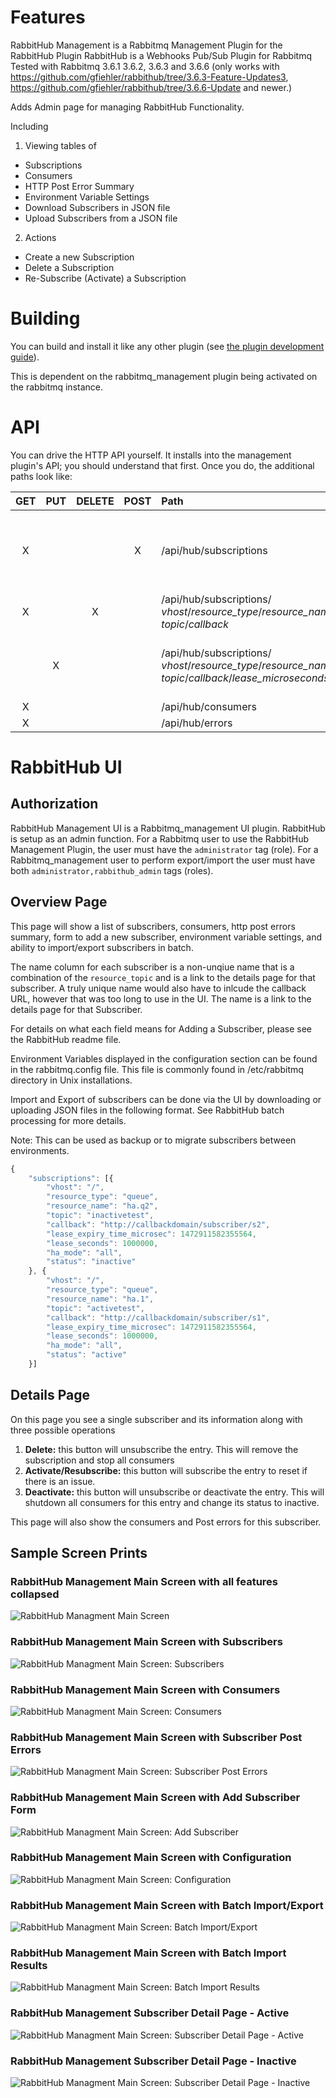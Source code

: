 # Features
RabbitHub Management is a Rabbitmq Management Plugin for the RabbitHub Plugin
RabbitHub is a Webhooks Pub/Sub Plugin for Rabbitmq
Tested with Rabbitmq 3.6.1 3.6.2, 3.6.3 and 3.6.6
(only works with https://github.com/gfiehler/rabbithub/tree/3.6.3-Feature-Updates3, https://github.com/gfiehler/rabbithub/tree/3.6.6-Update and newer.)

Adds Admin page for managing RabbitHub Functionality.

Including

1. Viewing tables of 
  * Subscriptions
  * Consumers
  * HTTP Post Error Summary
  * Environment Variable Settings
  * Download Subscribers in JSON file
  * Upload Subscribers from a JSON file 
2. Actions
  * Create a new Subscription
  * Delete a Subscription
  * Re-Subscribe (Activate) a Subscription 
  
# Building

You can build and install it like any other plugin (see
[the plugin development guide](http://www.rabbitmq.com/plugin-development.html)).

This is dependent on the rabbitmq_management plugin being activated on the rabbitmq instance.

# API
You can drive the HTTP API yourself. It installs into the management plugin's API; you should understand that first. Once you do, the additional paths look like:


| GET  | PUT  | DELETE  | POST | Path | Description |
| :---: |:---:| :---:| :---:| :------| :------|
| X |   |   | X | /api/hub/subscriptions | A list of all subscribers <br> To create a subscriber via a POST <br> to this URL you will need a body like this: <br> `{"vhost":"myvhost","queue-or-exchange":"q or x","q-or-x-name":"queue name","callback-uri":"http://server:Port/subscriber/callback/url","topic":"hub.topic value","lease-seconds":"1000000000"}` |
| X |   | X |   | /api/hub/subscriptions/<br>*vhost*/*resource_type*/*resource_name*/<br>*topic*/*callback* | Get a subscriber or Delete a subscriber |
|   | X |   |   | /api/hub/subscriptions/<br>*vhost*/*resource_type*/*resource_name*/<br>*topic*/*callback*/*lease_microseconds* | hub_mode = subscribe:<br>  Re-subscribe, this PUT api will re-subscribe this entry.<br> hub_mode = unsubscribe:  Deactivate, <br>this PUT api will deactivate the subscription.<br>This will shutdown all consumers and change status to inactive |
| X |   |   |   | /api/hub/consumers | Get a list of consumers  |
| X |   |   |   | /api/hub/errors | Get a list of http post to subscriber errors |

 
# RabbitHub UI
## Authorization
RabbitHub Management UI is a Rabbitmq_management UI plugin.  RabbitHub is setup as an admin function.  For a Rabbitmq user to use the RabbitHub Management Plugin, the user must have the `administrator` tag (role).
For a Rabbitmq_management user to perform export/import the user must have both `administrator,rabbithub_admin` tags (roles).

## Overview Page
This page will show a list of subscribers, consumers, http post errors summary, form to add a new subscriber, environment variable settings, and ability to import/export subscribers in batch.

The name column for each subscriber is a non-unqiue name that is a combination of the `resource_topic` and is a link to the details page for that subscriber.  A truly unique name would also have to inlcude the callback URL, however that was too long to use in the UI.  The name is a link to the details page for that Subscriber.

For details on what each field means for Adding a Subscriber, please see the RabbitHub readme file.

Environment Variables displayed in the configuration section can be found in the rabbitmq.config file.  This file is commonly found in /etc/rabbitmq directory in Unix installations.

Import and Export of subscribers can be done via the UI by downloading or uploading JSON files in the following format.  See RabbitHub batch processing for more details.

Note:  This can be used as backup or to migrate subscribers between environments.


```javascript
{
	"subscriptions": [{
		"vhost": "/",
		"resource_type": "queue",
		"resource_name": "ha.q2",
		"topic": "inactivetest",
		"callback": "http://callbackdomain/subscriber/s2",
		"lease_expiry_time_microsec": 1472911582355564,
		"lease_seconds": 1000000,
		"ha_mode": "all",
		"status": "inactive"
	}, {
		"vhost": "/",
		"resource_type": "queue",
		"resource_name": "ha.1",
		"topic": "activetest",
		"callback": "http://callbackdomain/subscriber/s1",
		"lease_expiry_time_microsec": 1472911582355564,
		"lease_seconds": 1000000,
		"ha_mode": "all",
		"status": "active"
	}]
```

## Details Page
On this page you see a single subscriber and its information along with three possible operations

 1. **Delete:** this button will unsubscribe the entry.  This will remove the subscription and stop all consumers
 2. **Activate/Resubscribe:**  this button will subscribe the entry to reset if there is an issue.
 3. **Deactivate:**  this button will unsubscribe or deactivate the entry.  This will shutdown all consumers for this entry and change its status to inactive.
 
 This page will also show the consumers and Post errors for this subscriber.
 
## Sample Screen Prints
### RabbitHub Management Main Screen with all features collapsed
<img src="doc/RabbitHub-Main%20Screen%20All%20Hidden.PNG" alt="RabbitHub Managment Main Screen"/>

### RabbitHub Management Main Screen with Subscribers
<img src="doc/RabbitHub-Main%20Screen%20Subscriptions.PNG" alt="RabbitHub Managment Main Screen:  Subscribers"/>

### RabbitHub Management Main Screen with Consumers
<img src="doc/RabbitHub-Main%20Screen%20Consumers.PNG" alt="RabbitHub Managment Main Screen:  Consumers"/>

### RabbitHub Management Main Screen with Subscriber Post Errors
<img src="doc/RabbitHub-Main%20Screen%20Post%20Errors.PNG" alt="RabbitHub Managment Main Screen:  Subscriber Post Errors"/>

### RabbitHub Management Main Screen with Add Subscriber Form
<img src="doc/RabbitHub-Main%20Screen%20Add%20Subscriber1.PNG" alt="RabbitHub Managment Main Screen:  Add Subscriber"/>

### RabbitHub Management Main Screen with Configuration
<img src="doc/RabbitHub-Main%20Screen%20Configuration.PNG" alt="RabbitHub Managment Main Screen:  Configuration"/>
 
### RabbitHub Management Main Screen with Batch Import/Export
<img src="doc/RabbitHub-Main%20Screen%20Batch%20Import%20Export.PNG" alt="RabbitHub Managment Main Screen:  Batch Import/Export"/>

### RabbitHub Management Main Screen with Batch Import Results
<img src="doc/RabbitHub-Main%20Screen%20Batch%20Import%20Results.png" alt="RabbitHub Managment Main Screen:  Batch Import Results"/>

### RabbitHub Management Subscriber Detail Page - Active
<img src="doc/RabbitHub%20Details%20Page%20Active.png" alt="RabbitHub Managment Main Screen:  Subscriber Detail Page - Active"/> 

### RabbitHub Management Subscriber Detail Page - Inactive
<img src="doc/RabbitHub%20Details%20Page%20Inactive.png" alt="RabbitHub Managment Main Screen:  Subscriber Detail Page - Inactive"/> 




 
    
    
